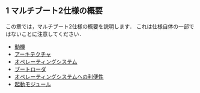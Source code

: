 ## 1 マルチブート2仕様の概要

この章では，マルチブート2仕様の概要を説明します．
これは仕様自体の一部ではないことに注意してください．

- [動機](./motivation.md)
- [アーキテクチャ](./architecture.md)
- [オペレーティングシステム](./operating_systems)
- [ブートローダ](./boot_sources.md)
- [オペレーティングシステムへの利便性](./convenience_to_operating_systems.md)
- [起動モジュール](./boot_modules.md)
